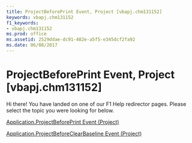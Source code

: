 ```yaml
---
title: ProjectBeforePrint Event, Project [vbapj.chm131152]
keywords: vbapj.chm131152
f1_keywords:
- vbapj.chm131152
ms.prod: office
ms.assetid: 2529ddae-dc91-482e-a5f5-e345dcf2fa92
ms.date: 06/08/2017
---
```



# ProjectBeforePrint Event, Project [vbapj.chm131152]

Hi there! You have landed on one of our F1 Help redirector pages. Please select the topic you were looking for below.

[Application.ProjectBeforePrint Event (Project)](http://msdn.microsoft.com/library/7cc8de23-c3e3-81df-ae26-37c4e639dd81%28Office.15%29.aspx)

[Application.ProjectBeforeClearBaseline Event (Project)](http://msdn.microsoft.com/library/4aa11658-7962-a46f-c914-5ed3bebd15a3%28Office.15%29.aspx)


